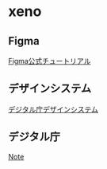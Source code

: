 # xeno

## Figma
[Figma公式チュートリアル](https://www.figma.com/community/file/1228577958737472070)

## デザインシステム
[デジタル庁デザインシステム](https://design.digital.go.jp/)

## デジタル庁
[Note](https://digital-gov.note.jp/)
